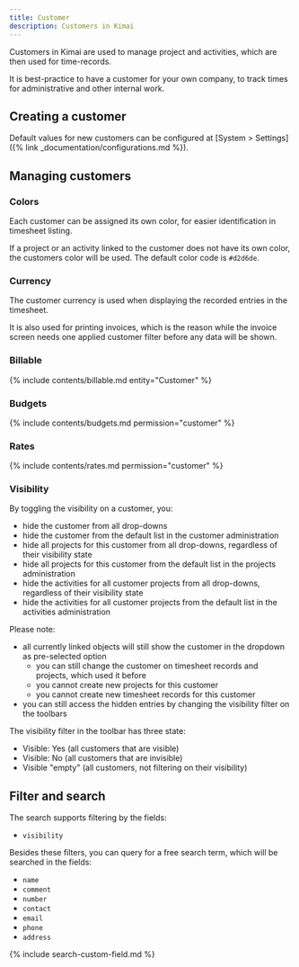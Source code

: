 ```yaml
---
title: Customer
description: Customers in Kimai
---
```


Customers in Kimai are used to manage project and activities, which are then used for time-records.

It is best-practice to have a customer for your own company, to track times for administrative and other internal work.
 
## Creating a customer

Default values for new customers can be configured at [System > Settings]({% link _documentation/configurations.md %}). 

## Managing customers

### Colors

Each customer can be assigned its own color, for easier identification in timesheet listing.

If a project or an activity linked to the customer does not have its own color, the customers color will be used.
The default color code is `#d2d6de`.

### Currency

The customer currency is used when displaying the recorded entries in the timesheet.

It is also used for printing invoices, which is the reason while the invoice screen needs one applied customer filter 
before any data will be shown. 

### Billable

{% include contents/billable.md entity="Customer" %}

### Budgets

{% include contents/budgets.md permission="customer" %} 

### Rates

{% include contents/rates.md permission="customer" %} 

### Visibility

By toggling the visibility on a customer, you:
- hide the customer from all drop-downs
- hide the customer from the default list in the customer administration
- hide all projects for this customer from all drop-downs, regardless of their visibility state
- hide all projects for this customer from the default list in the projects administration
- hide the activities for all customer projects from all drop-downs, regardless of their visibility state
- hide the activities for all customer projects from the default list in the activities administration

Please note:
- all currently linked objects will still show the customer in the dropdown as pre-selected option
  - you can still change the customer on timesheet records and projects, which used it before
  - you cannot create new projects for this customer
  - you cannot create new timesheet records for this customer 
- you can still access the hidden entries by changing the visibility filter on the toolbars

The visibility filter in the toolbar has three state: 
- Visible: Yes (all customers that are visible)
- Visible: No (all customers that are invisible)
- Visible "empty" (all customers, not filtering on their visibility)

## Filter and search 

The search supports filtering by the fields:
- `visibility`

Besides these filters, you can query for a free search term, which will be searched in the fields:
- `name` 
- `comment`
- `number`
- `contact`
- `email`
- `phone`
- `address`

{% include search-custom-field.md %}
